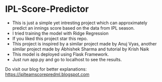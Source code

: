 # IPL-Score-Predictor

- This is just a simple yet intresting project which can approximately predict an innings score based on the data from IPL season.  
- I tried training the model with Ridge Regression 
- If you liked this project star this repo.  
- This project is inspired by a similar project made by Anuj Vyas, another similar project made by Abhishek Sharma and tutorial by Krish Naik    
- This model is deployed using Flask Framework.  
- Just run app.py and go to localhost to see the results.

Do visit our blog for better explanations: https://iplteamscorepredml.blogspot.com
